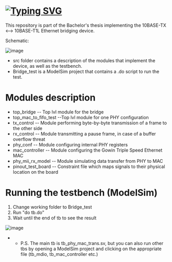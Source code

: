 # [![Typing SVG](https://readme-typing-svg.herokuapp.com?font=Fira+Code&pause=1000&width=435&lines=EthernetBRIDGE)](https://git.io/typing-svg)

This repository is part of the Bachelor's thesis implementing the 10BASE-TX <--> 10BASE-T1L Ethernet bridging device.

Schematic:

![image](https://github.com/k1eden/EthernetBRIDGE/assets/54855506/18c58eb7-5c56-4d0d-bf4b-d50885351ed9)

* src folder contains a description of the modules that implement the device, as well as the testbench.
* Bridge_test is a ModelSim project that contains a .do script to run the test.

# Modules description
  * top_bridge -- Top lvl module for the bridge
  * top_mac_to_fifo_test --Top lvl module for one PHY configuration
  * tx_control -- Module performing byte-by-byte transmission of a frame to the other side 
  * rx_control -- Module transmitting a pause frame, in case of a buffer overflow threat
  * phy_conf -- Module configuring internal PHY registers
  * mac_controller -- Module configuring the Gowin Triple Speed Ethernet MAC
  * phy_mii_rx_model -- Module simulating data transfer from PHY to MAC
  * pinout_test_board -- Constraint file which maps signals to their physical location on the board

# Running the testbench (ModelSim)
1) Change working folder to Bridge_test
2) Run "do tb.do"
3) Wait until the end of tb to see the result
 
![image](https://github.com/k1eden/EthernetBRIDGE/assets/54855506/18987b64-93d4-4295-a919-50222543493f)

  * * P.S. The main tb is tb_phy_mac_trans.sv, but you can also run other tbs by opening a ModelSim project and clicking on the appropriate file (tb_mdio, tb_mac_controller etc.)
  